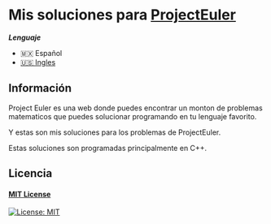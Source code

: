 # Mis soluciones para [ProjectEuler](https://projecteuler.net/)

***Lenguaje***
- 🇲🇽 Español
- [🇺🇸 Ingles](./README.md)

## Información

Project Euler es una web donde puedes encontrar un monton de problemas matematicos que puedes solucionar programando en tu lenguaje favorito.

Y estas son mis soluciones para los problemas de ProjectEuler.

Estas soluciones son programadas principalmente en C++.


## Licencia
#### [MIT License](https://opensource.org/licenses/MIT)
[![License: MIT](https://img.shields.io/badge/License-MIT-yellow.svg)](https://opensource.org/licenses/MIT)